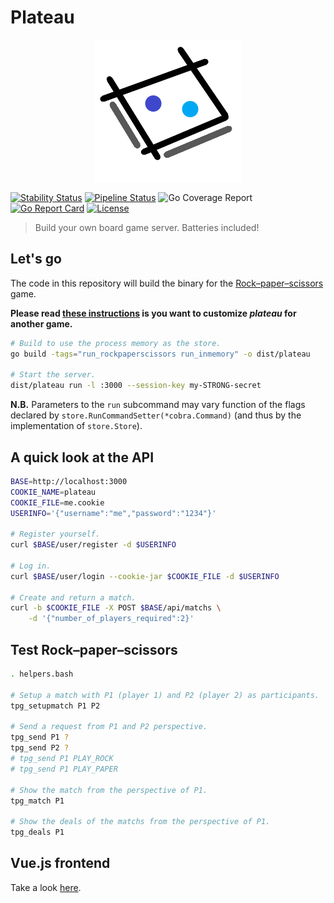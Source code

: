 # Plateau

<p align="center">
    <img src="vue/plateau/src/assets/logo.png" alt="Plateau" title="Plateau" />
</p>

[![Stability Status](https://img.shields.io/badge/stability-unstable-yellow.svg)](https://github.com/orangemug/stability-badges)
[![Pipeline Status](https://gitlab.com/le-garff-yoann/plateau/badges/master/pipeline.svg)](https://gitlab.com/le-garff-yoann/plateau/pipelines)
![Go Coverage Report](https://gitlab.com/le-garff-yoann/plateau/badges/master/coverage.svg?job=go:unit%20tests)
[![Go Report Card](https://goreportcard.com/badge/github.com/le-garff-yoann/plateau)](https://goreportcard.com/report/github.com/le-garff-yoann/plateau)
[![License](https://img.shields.io/badge/License-Apache%202.0-blue.svg)](LICENSE)

> Build your own board game server. Batteries included!

## Let's go

The code in this repository will build the binary for the [Rock–paper–scissors](https://en.wikipedia.org/wiki/Rock%E2%80%93paper%E2%80%93scissors) game.

**Please read [these instructions](CUSTOMIZING.md) is you want to customize *plateau* for another game.**

```bash
# Build to use the process memory as the store.
go build -tags="run_rockpaperscissors run_inmemory" -o dist/plateau 

# Start the server.
dist/plateau run -l :3000 --session-key my-STRONG-secret
```

**N.B.** Parameters to the `run` subcommand may vary function of the flags declared by `store.RunCommandSetter(*cobra.Command)` (and thus by the implementation of `store.Store`).

## A quick look at the API

```bash
BASE=http://localhost:3000
COOKIE_NAME=plateau
COOKIE_FILE=me.cookie
USERINFO='{"username":"me","password":"1234"}'

# Register yourself.
curl $BASE/user/register -d $USERINFO

# Log in.
curl $BASE/user/login --cookie-jar $COOKIE_FILE -d $USERINFO

# Create and return a match.
curl -b $COOKIE_FILE -X POST $BASE/api/matchs \
    -d '{"number_of_players_required":2}'
```

## Test Rock–paper–scissors

```bash
. helpers.bash

# Setup a match with P1 (player 1) and P2 (player 2) as participants.
tpg_setupmatch P1 P2

# Send a request from P1 and P2 perspective.
tpg_send P1 ?
tpg_send P2 ? 
# tpg_send P1 PLAY_ROCK
# tpg_send P1 PLAY_PAPER

# Show the match from the perspective of P1.
tpg_match P1

# Show the deals of the matchs from the perspective of P1.
tpg_deals P1
```

## Vue.js frontend

Take a look [here](vue/plateau/).

